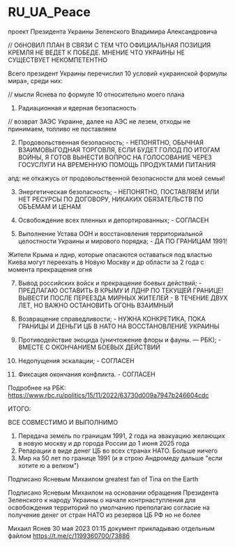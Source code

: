 # RU_UA_Peace
проект Президента Украины Зеленского Владимира Александровича

// ОбНОВИЛ ПЛАН В СВЯЗИ С ТЕМ ЧТО ОФИЦИАЛЬНАЯ ПОЗИЦИЯ КРЕМЛЯ НЕ ВЕДЕТ К ПОБЕДЕ. МНЕНИЕ ЧТО УКРАИНЫ НЕ СУЩЕСТВУЕТ НЕКОМПЕТЕНТНО 

Всего президент Украины перечислил 10 условий «украинской формулы мира», среди них:

// мысли Яснева по формуле 10 относительно моего плана

1) Радиационная и ядерная безопасность

// возврат ЗАЭС Украине, далее на АЭС не лезем, отходы не принимаем, топливо не поставляем

2) Продовольственная безопасность; - НЕПОНЯТНО, ОБЫЧНАЯ ВЗАИМОВЫГОДНАЯ ТОРГОВЛЯ, 
ЕСЛИ БУДЕТ ГОЛОД ПО ИТОГАМ ВОЙНЫ, Я ГОТОВ ВЫНЕСТИ ВОПРОС НА ГОЛОСОВАНИЕ ЧЕРЕЗ ГОСУСЛУГИ НА ВРЕМЕННУЮ ПОМОЩЬ ПРОДУКТАМИ ПИТАНИЯ

апд: не откажусь от продовольственной безопасности для моей семьи!

3) Энергетическая безопасность; - НЕПОНЯТНО, ПОСТАВЛЯЕМ ИЛИ НЕТ РЕСУРСЫ ПО ДОГОВОРУ, НИКАКИХ ОБЯЗАТЕЛЬСТВ ПО ОБЪЕМАМ И ЦЕНАМ 

4) Освобождение всех пленных и депортированных; - СОГЛАСЕН

5) Выполнение Устава ООН и восстановления территориальной целостности Украины и мирового порядка; - ДА ПО ГРАНИЦАМ 1991!

Жители Крыма и лднр, которые опасаются оставаться под властью Киева могут переехать в Новую Москву и др области за 2 года с момента прекращения огня

7) Вывод российских войск и прекращение боевых действий; - ПРЕДЛАГАЮ ОСТАВИТЬ В КРЫМУ И ЛДНР ПО ТЕКУЩЕЙ ГРАНИЦЕ! 
ВЫВЕСТИ ПОСЛЕ ПЕРЕЕЗДА МИРНЫХ ЖИТЕЛЕЙ - В ТЕЧЕНИЕ ДВУХ ЛЕТ, НО ВАЖНО ОСТАНОВИТЬ ОГОНЬ ВЗАИМНЫЙ

7) Возвращение справедливости; - НУЖНА КОНКРЕТИКА, ПОКА ГРАНИЦЫ И ДЕНЬГИ ЦБ В НАТО НА ВОССТАНОВЛЕНИЕ УКРАИНЫ

8) Противодействие экоцида (уничтожение флоры и фауны. — РБК);  - ВМЕСТЕ С ОКОНЧАНИЕМ БОЕВЫХ ДЕЙСТВИЙ

9) Недопущения эскалации;  - СОГЛАСЕН

10) Фиксация окончания конфликта. - СОГЛАСЕН

Подробнее на РБК:
https://www.rbc.ru/politics/15/11/2022/63730d009a7947b246604cdc


ИТОГО:

ВСЕ СОВМЕСТИМО И ВЫПОЛНИМО 

1) Передача земель по границам 1991, 2 года на эвакуацию желающих в новую москву и др города России до 1 июня 2025 года
2) Репарации в виде денег ЦБ во всех странах НАТО. Больше ничего
3) Мир на 50 лет по границе 1991 (и я строю Андромеду дальше "если хотите ю а велком")

Подписано Ясневым Михаилом
greatest fan of Tina on the Earth

Подписано Ясневым Михаилом на основании обращения Президента Зеленского к народу Украины о начале контрнаступления для освобождения территорий
по умолчанию преполагаю согласие на получение денег от стран НАТО из резервов ЦБ РФ но не более

Михаил Яснев
30 мая 2023
01:15
документ прикладываю отдельным файлом 
https://t.me/c/1199360700/73886


